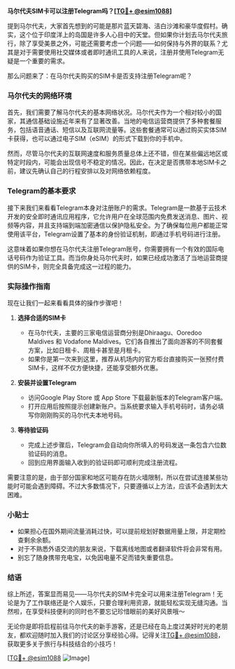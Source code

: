 **马尔代夫SIM卡可以注册Telegram吗？[[TG💪+ @esim1088](https://t.me/s/esim1088)]**

提到马尔代夫，大家首先想到的可能是那片蓝天碧海、洁白沙滩和豪华度假村。确实，这个位于印度洋上的岛国是许多人心目中的天堂。但如果你计划去马尔代夫旅行，除了享受美景之外，可能还需要考虑一个问题——如何保持与外界的联系？尤其是对于需要使用社交媒体或者即时通讯工具的人来说，注册并使用Telegram无疑是一个重要的需求。

那么问题来了：在马尔代夫购买的SIM卡是否支持注册Telegram呢？

### 马尔代夫的网络环境

首先，我们需要了解马尔代夫的基本网络状况。马尔代夫作为一个相对较小的国家，其通信基础设施近年来有了显著改善。当地的电信运营商提供了多种套餐服务，包括语音通话、短信以及互联网流量等。这些套餐通常可以通过购买实体SIM卡获得，也可以通过电子SIM（eSIM）的形式下载到你的手机中。

然而，尽管马尔代夫的互联网速度和服务质量总体上还不错，但在某些偏远地区或特定时段内，可能会出现信号不稳定的情况。因此，在决定是否携带本地SIM卡之前，建议先确认自己的行程安排以及对网络依赖程度。

### Telegram的基本要求

接下来我们来看看Telegram本身对注册账户的需求。Telegram是一款基于云技术开发的安全即时通讯应用程序，它允许用户在全球范围内免费发送消息、图片、视频等内容，并且支持端到端加密通信以保护隐私安全。为了确保每位用户都能正常使用该平台，Telegram设置了基本的身份验证机制，即通过手机号码进行注册。

这意味着如果你想在马尔代夫注册Telegram账号，你需要拥有一个有效的国际电话号码作为验证工具。而当你身处马尔代夫时，如果已经成功激活了当地运营商提供的SIM卡，则完全具备完成这一过程的能力。

### 实际操作指南

现在让我们一起来看看具体的操作步骤吧！

1. **选择合适的SIM卡**
   - 在马尔代夫，主要的三家电信运营商分别是Dhiraagu、Ooredoo Maldives 和 Vodafone Maldives。它们各自推出了面向游客的不同套餐方案，比如日租卡、周租卡甚至是月租卡。
   - 如果你是第一次来到这里，推荐从机场内的官方柜台直接购买一张预付费SIM卡，这样不仅方便快捷，还能享受额外优惠。

2. **安装并设置Telegram**
   - 访问Google Play Store 或 App Store 下载最新版本的Telegram客户端。
   - 打开应用后按照提示创建新账户。当系统要求输入手机号码时，请务必填写你刚刚购买的马尔代夫本地号码。

3. **等待验证码**
   - 完成上述步骤后，Telegram会自动向你所填入的号码发送一条包含六位数验证码的消息。
   - 回到应用界面输入收到的验证码即可顺利完成注册流程。

需要注意的是，由于部分国家和地区可能存在防火墙限制，所以在尝试连接某些功能时可能会遇到障碍。不过大多数情况下，只要遵循以上方法，应该不会遇到太大困难。

### 小贴士

- 如果担心在国外期间流量消耗过快，可以提前规划好数据用量上限，并定期检查剩余余额。
- 对于不熟悉外语交流的朋友来说，下载离线地图或者翻译软件将会非常有用。
- 别忘了随身携带充电宝，以免因电量不足而错失重要信息。

### 结语

综上所述，答案显而易见——马尔代夫的SIM卡完全可以用来注册Telegram！无论是为了工作联络还是个人娱乐，只要合理利用资源，就能轻松实现无缝沟通。当然啦，在享受科技便利的同时也不要忘记珍惜眼前的美好风景哦～

无论你是即将启程前往马尔代夫的新手游客，还是已经在岛上度过美好时光的老朋友，都欢迎随时加入我们的讨论区分享经验心得。记得关注[TG💪+ @esim1088](https://t.me/s/esim1088)，获取更多关于旅行与科技结合的小技巧！

[[TG💪+ @esim1088](https://t.me/s/esim1088) ![Image](https://i.postimg.cc/4NQfJmqS/Snipaste-2025-05-13-00-14-12.png)]